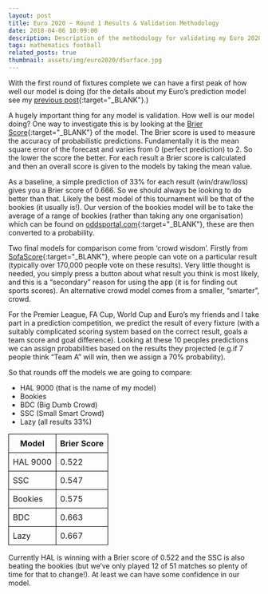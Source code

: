 ```yaml
---
layout: post
title: Euro 2020 – Round 1 Results & Validation Methodology
date: 2018-04-06 10:09:00
description: Description of the methodology for validating my Euro 2020 football model
tags: mathematics football
related_posts: true
thumbnail: assets/img/euro2020/dSurface.jpg
---
```


With the first round of fixtures complete we can have a first peak of how well our model is doing (for the details about my Euro’s prediction model see my [previous post](https://seanelvidge.github.io/blog/2021/Euro_2020_Predictions/){:target="\_BLANK"}.)

A hugely important thing for any model is validation. How well is our model doing? One way to investigate this is by looking at the [Brier Score](https://en.wikipedia.org/wiki/Brier_score){:target="\_BLANK"} of the model. The Brier score is used to measure the accuracy of probabilistic predictions. Fundamentally it is the mean square error of the forecast and varies from 0 (perfect prediction) to 2. So the lower the score the better. For each result a Brier score is calculated and then an overall score is given to the models by taking the mean value.

As a baseline, a simple prediction of 33% for each result (win/draw/loss) gives you a Brier score of 0.666. So we should always be looking to do better than that. Likely the best model of this tournament will be that of the bookies (it usually is!). Our version of the bookies model will be to take the average of a range of bookies (rather than taking any one organisation) which can be found on [oddsportal.com](http://www.oddsportal.com/){:target="\_BLANK"}, these are then converted to a probability.

Two final models for comparison come from ‘crowd wisdom’. Firstly from [SofaScore](http://www.sofascore.com/){:target="\_BLANK"}, where people can vote on a particular result (typically over 170,000 people vote on these results). Very little thought is needed, you simply press a button about what result you think is most likely, and this is a “secondary” reason for using the app (it is for finding out sports scores). An alternative crowd model comes from a smaller, “smarter”, crowd.

For the Premier League, FA Cup, World Cup and Euro’s my friends and I take part in a prediction competition, we predict the result of every fixture (with a suitably complicated scoring system based on the correct result, goals a team score and goal difference). Looking at these 10 peoples predictions we can assign probabilities based on the results they projected (e.g.if 7 people think “Team A” will win, then we assign a 70% probability).

So that rounds off the models we are going to compare:

- HAL 9000 (that is the name of my model)
- Bookies
- BDC (Big Dumb Crowd)
- SSC (Small Smart Crowd)
- Lazy (all results 33%)

<table style="border-collapse: collapse; width: 50%;">
  <thead>
    <tr>
      <th style="border: 1px solid black; padding: 8px;">Model</th>
      <th style="border: 1px solid black; padding: 8px;">Brier Score</th>
    </tr>
  </thead>
  <tbody>
    <tr>
      <td style="border: 1px solid black; padding: 8px;">HAL 9000</td>
      <td style="border: 1px solid black; padding: 8px;">0.522</td>
    </tr>
    <tr>
      <td style="border: 1px solid black; padding: 8px;">SSC</td>
      <td style="border: 1px solid black; padding: 8px;">0.547</td>
    </tr>
    <tr>
      <td style="border: 1px solid black; padding: 8px;">Bookies</td>
      <td style="border: 1px solid black; padding: 8px;">0.575</td>
    </tr>
    <tr>
      <td style="border: 1px solid black; padding: 8px;">BDC</td>
      <td style="border: 1px solid black; padding: 8px;">0.663</td>
    </tr>
    <tr>
      <td style="border: 1px solid black; padding: 8px;">Lazy</td>
      <td style="border: 1px solid black; padding: 8px;">0.667</td>
    </tr>
  </tbody>
</table>

Currently HAL is winning with a Brier score of 0.522 and the SSC is also beating the bookies (but we’ve only played 12 of 51 matches so plenty of time for that to change!). At least we can have some confidence in our model.
